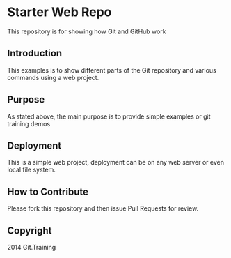 # Starter Web Repo
This repository is for showing how Git and GitHub work

## Introduction
This examples is to show different parts of the Git repository and various commands using a web project.

## Purpose
As stated above, the main purpose is to provide simple examples or git training demos

## Deployment
This is a simple web project, deployment can be on any web server or even local file system.

## How to Contribute
Please fork this repository and then issue Pull Requests for review.

## Copyright
2014 Git.Training